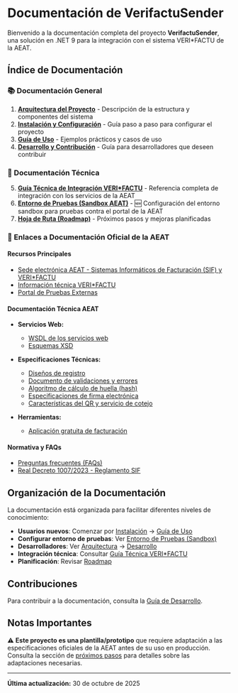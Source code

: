 # Documentación de VerifactuSender

Bienvenido a la documentación completa del proyecto **VerifactuSender**, una solución en .NET 9 para la integración con el sistema VERI\*FACTU de la AEAT.

## Índice de Documentación

### 📚 Documentación General

1. **[Arquitectura del Proyecto](arquitectura.md)** - Descripción de la estructura y componentes del sistema
2. **[Instalación y Configuración](instalacion.md)** - Guía paso a paso para configurar el proyecto
3. **[Guía de Uso](uso.md)** - Ejemplos prácticos y casos de uso
4. **[Desarrollo y Contribución](desarrollo.md)** - Guía para desarrolladores que deseen contribuir

### 🔧 Documentación Técnica

5. **[Guía Técnica de Integración VERI\*FACTU](Verifactu-Guia-Tecnica.md)** - Referencia completa de integración con los servicios de la AEAT
6. **[Entorno de Pruebas (Sandbox AEAT)](entorno-pruebas.md)** - 🆕 Configuración del entorno sandbox para pruebas contra el portal de la AEAT
7. **[Hoja de Ruta (Roadmap)](roadmap.md)** - Próximos pasos y mejoras planificadas

### 🔗 Enlaces a Documentación Oficial de la AEAT

#### Recursos Principales
- [Sede electrónica AEAT - Sistemas Informáticos de Facturación (SIF) y VERI\*FACTU](https://sede.agenciatributaria.gob.es/Sede/iva/sistemas-informaticos-facturacion-verifactu.html)
- [Información técnica VERI\*FACTU](https://sede.agenciatributaria.gob.es/Sede/iva/verifactu/informacion-tecnica.html)
- [Portal de Pruebas Externas](https://sede.agenciatributaria.gob.es/Sede/iva/verifactu/portal-pruebas-externas.html)

#### Documentación Técnica AEAT
- **Servicios Web:**
  - [WSDL de los servicios web](https://www2.agenciatributaria.gob.es/static_files/common/internet/dep/aplicaciones/es/aeat/burt/jdit/ws/SistemaFacturacion.wsdl)
  - [Esquemas XSD](https://www2.agenciatributaria.gob.es/static_files/common/internet/dep/aplicaciones/es/aeat/burt/jdit/ws/)
  
- **Especificaciones Técnicas:**
  - [Diseños de registro](https://sede.agenciatributaria.gob.es/Sede/iva/verifactu/disenos-registro.html)
  - [Documento de validaciones y errores](https://sede.agenciatributaria.gob.es/Sede/iva/verifactu/validaciones-errores.html)
  - [Algoritmo de cálculo de huella (hash)](https://sede.agenciatributaria.gob.es/Sede/iva/verifactu/algoritmo-huella.html)
  - [Especificaciones de firma electrónica](https://sede.agenciatributaria.gob.es/Sede/iva/verifactu/firma-electronica.html)
  - [Características del QR y servicio de cotejo](https://sede.agenciatributaria.gob.es/Sede/iva/verifactu/qr-cotejo.html)

- **Herramientas:**
  - [Aplicación gratuita de facturación](https://sede.agenciatributaria.gob.es/Sede/iva/verifactu/aplicacion-gratuita.html)

#### Normativa y FAQs
- [Preguntas frecuentes (FAQs)](https://sede.agenciatributaria.gob.es/Sede/iva/verifactu/preguntas-frecuentes.html)
- [Real Decreto 1007/2023 - Reglamento SIF](https://www.boe.es/buscar/act.php?id=BOE-A-2023-24873)

## Organización de la Documentación

La documentación está organizada para facilitar diferentes niveles de conocimiento:

- **Usuarios nuevos**: Comenzar por [Instalación](instalacion.md) → [Guía de Uso](uso.md)
- **Configurar entorno de pruebas**: Ver [Entorno de Pruebas (Sandbox)](entorno-pruebas.md)
- **Desarrolladores**: Ver [Arquitectura](arquitectura.md) → [Desarrollo](desarrollo.md)
- **Integración técnica**: Consultar [Guía Técnica VERI\*FACTU](Verifactu-Guia-Tecnica.md)
- **Planificación**: Revisar [Roadmap](roadmap.md)

## Contribuciones

Para contribuir a la documentación, consulta la [Guía de Desarrollo](desarrollo.md).

## Notas Importantes

⚠️ **Este proyecto es una plantilla/prototipo** que requiere adaptación a las especificaciones oficiales de la AEAT antes de su uso en producción. Consulta la sección de [próximos pasos](roadmap.md) para detalles sobre las adaptaciones necesarias.

---

**Última actualización:** 30 de octubre de 2025

